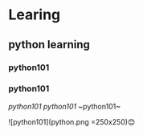 # Learing
## python learning
### python101
### python101
*python101*
_python101_
~python101~

![python101](python.png =250x250):blush:
